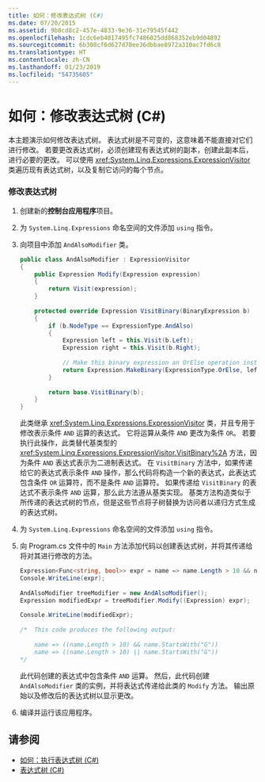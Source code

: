 ```yaml
---
title: 如何：修改表达式树 (C#)
ms.date: 07/20/2015
ms.assetid: 9b0cd8c2-457e-4833-9e36-31e79545f442
ms.openlocfilehash: 1cdc6eb4017495fc7486025dd868352eb9d04892
ms.sourcegitcommit: 6b308cf6d627d78ee36dbbae8972a310ac7fd6c8
ms.translationtype: HT
ms.contentlocale: zh-CN
ms.lasthandoff: 01/23/2019
ms.locfileid: "54735605"
---
```

# <a name="how-to-modify-expression-trees-c"></a>如何：修改表达式树 (C#)
本主题演示如何修改表达式树。 表达式树是不可变的，这意味着不能直接对它们进行修改。 若要更改表达式树，必须创建现有表达式树的副本，创建此副本后，进行必要的更改。 可以使用 <xref:System.Linq.Expressions.ExpressionVisitor> 类遍历现有表达式树，以及复制它访问的每个节点。  
  
### <a name="to-modify-an-expression-tree"></a>修改表达式树  
  
1.  创建新的**控制台应用程序**项目。  
  
2.  为 `System.Linq.Expressions` 命名空间的文件添加 `using` 指令。  
  
3.  向项目中添加 `AndAlsoModifier` 类。  
  
    ```csharp  
    public class AndAlsoModifier : ExpressionVisitor  
    {  
        public Expression Modify(Expression expression)  
        {  
            return Visit(expression);  
        }  
  
        protected override Expression VisitBinary(BinaryExpression b)  
        {  
            if (b.NodeType == ExpressionType.AndAlso)  
            {  
                Expression left = this.Visit(b.Left);  
                Expression right = this.Visit(b.Right);  
  
                // Make this binary expression an OrElse operation instead of an AndAlso operation.  
                return Expression.MakeBinary(ExpressionType.OrElse, left, right, b.IsLiftedToNull, b.Method);  
            }  
  
            return base.VisitBinary(b);  
        }  
    }  
    ```  
  
     此类继承 <xref:System.Linq.Expressions.ExpressionVisitor> 类，并且专用于修改表示条件 `AND` 运算的表达式。 它将运算从条件 `AND` 更改为条件 `OR`。 若要执行此操作，此类替代基类型的 <xref:System.Linq.Expressions.ExpressionVisitor.VisitBinary%2A> 方法，因为条件 `AND` 表达式表示为二进制表达式。 在 `VisitBinary` 方法中，如果传递给它的表达式表示条件 `AND` 操作，那么代码将构造一个新的表达式，此表达式包含条件 `OR` 运算符，而不是条件 `AND` 运算符。 如果传递给 `VisitBinary` 的表达式不表示条件 `AND` 运算，那么此方法遵从基类实现。 基类方法构造类似于所传递的表达式树的节点，但是这些节点将子树替换为访问者以递归方式生成的表达式树。  
  
4.  为 `System.Linq.Expressions` 命名空间的文件添加 `using` 指令。  
  
5.  向 Program.cs 文件中的 `Main` 方法添加代码以创建表达式树，并将其传递给将对其进行修改的方法。  
  
    ```csharp  
    Expression<Func<string, bool>> expr = name => name.Length > 10 && name.StartsWith("G");  
    Console.WriteLine(expr);  
  
    AndAlsoModifier treeModifier = new AndAlsoModifier();  
    Expression modifiedExpr = treeModifier.Modify((Expression) expr);  
  
    Console.WriteLine(modifiedExpr);  
  
    /*  This code produces the following output:  
  
        name => ((name.Length > 10) && name.StartsWith("G"))  
        name => ((name.Length > 10) || name.StartsWith("G"))  
    */  
    ```  
  
     此代码创建的表达式中包含条件 `AND` 运算。 然后，此代码创建 `AndAlsoModifier` 类的实例，并将表达式传递给此类的 `Modify` 方法。 输出原始以及修改后的表达式树以显示更改。  
  
6.  编译并运行该应用程序。  
  
## <a name="see-also"></a>请参阅

- [如何：执行表达式树 (C#)](../../../../csharp/programming-guide/concepts/expression-trees/how-to-execute-expression-trees.md)
- [表达式树 (C#)](../../../../csharp/programming-guide/concepts/expression-trees/index.md)
